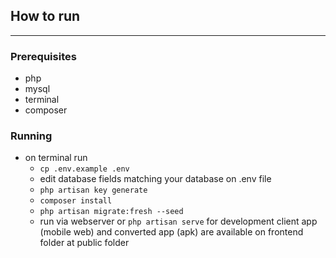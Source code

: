 ## How to run
---
### Prerequisites
- php
- mysql
- terminal
- composer
### Running
- on terminal run
    - `cp .env.example .env`
    - edit database fields matching your database on .env file
    - `php artisan key generate`
    - `composer install`
    - `php artisan migrate:fresh --seed`
    - run via webserver or `php artisan serve` for development
client app (mobile web) and converted app (apk) are available on frontend folder at public folder
